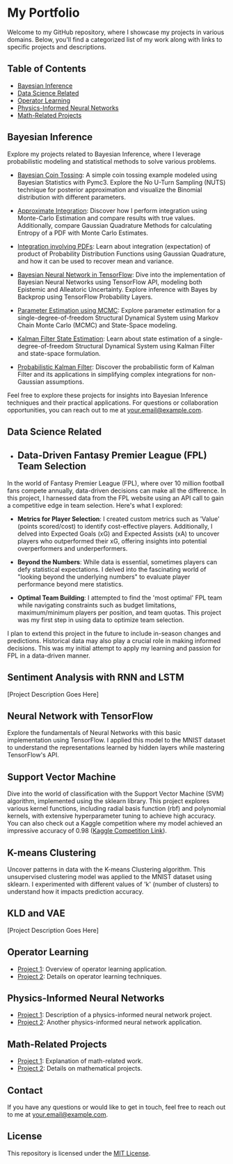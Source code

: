 
# My Portfolio

Welcome to my GitHub repository, where I showcase my projects in various domains. Below, you'll find a categorized list of my work along with links to specific projects and descriptions.

## Table of Contents

- [Bayesian Inference](#bayesian-inference)
- [Data Science Related](#data-science-related)
- [Operator Learning](#operator-learning)
- [Physics-Informed Neural Networks](#physics-informed-neural-networks)
- [Math-Related Projects](#math-related-projects)


## Bayesian Inference

Explore my projects related to Bayesian Inference, where I leverage probabilistic modeling and statistical methods to solve various problems.

- [Bayesian Coin Tossing](./Bayesian%20Inference/Bayesian%20Coin%20Tossing.ipynb): A simple coin tossing example modeled using Bayesian Statistics with Pymc3. Explore the No U-Turn Sampling (NUTS) technique for posterior approximation and visualize the Binomial distribution with different parameters.

- [Approximate Integration](./Bayesian%20Inference/Approximate%20Integration.ipynb): Discover how I perform integration using Monte-Carlo Estimation and compare results with true values. Additionally, compare Gaussian Quadrature Methods for calculating Entropy of a PDF with Monte Carlo Estimates.

- [Integration involving PDFs](./Bayesian%20Inference/Integration%20involving%20PDFs.ipynb): Learn about integration (expectation) of product of Probability Distribution Functions using Gaussian Quadrature, and how it can be used to recover mean and variance.

- [Bayesian Neural Network in TensorFlow](./Bayesian%20Inference/Bayesian%20Neural%20Network%20in%20TensorFlow.ipynb): Dive into the implementation of Bayesian Neural Networks using TensorFlow API, modeling both Epistemic and Alleatoric Uncertainty. Explore inference with Bayes by Backprop using TensorFlow Probability Layers.

- [Parameter Estimation using MCMC](./Bayesian%20Inference/Parameter%20Estimation%20using%20MCMC.ipynb): Explore parameter estimation for a single-degree-of-freedom Structural Dynamical System using Markov Chain Monte Carlo (MCMC) and State-Space modeling.

- [Kalman Filter State Estimation](./Bayesian%20Inference/Kalman%20Filter%20State%20Estimation.ipynb): Learn about state estimation of a single-degree-of-freedom Structural Dynamical System using Kalman Filter and state-space formulation.

- [Probabilistic Kalman Filter](./Bayesian%20Inference/Probabilistic%20Kalman%20Filter.ipynb): Discover the probabilistic form of Kalman Filter and its applications in simplifying complex integrations for non-Gaussian assumptions.

Feel free to explore these projects for insights into Bayesian Inference techniques and their practical applications. For questions or collaboration opportunities, you can reach out to me at [your.email@example.com](mailto:your.email@example.com).


## Data Science Related

- ## Data-Driven Fantasy Premier League (FPL) Team Selection

In the world of Fantasy Premier League (FPL), where over 10 million football fans compete annually, data-driven decisions can make all the difference. In this project, I harnessed data from the FPL website using an API call to gain a competitive edge in team selection. Here's what I explored:

- **Metrics for Player Selection**: I created custom metrics such as 'Value' (points scored/cost) to identify cost-effective players. Additionally, I delved into Expected Goals (xG) and Expected Assists (xA) to uncover players who outperformed their xG, offering insights into potential overperformers and underperformers.

- **Beyond the Numbers**: While data is essential, sometimes players can defy statistical expectations. I delved into the fascinating world of "looking beyond the underlying numbers" to evaluate player performance beyond mere statistics. 

- **Optimal Team Building**: I attempted to find the 'most optimal' FPL team while navigating constraints such as budget limitations, maximum/minimum players per position, and team quotas. This project was my first step in using data to optimize team selection.

I plan to extend this project in the future to include in-season changes and predictions. Historical data may also play a crucial role in making informed decisions. This was my initial attempt to apply my learning and passion for FPL in a data-driven manner.

## Sentiment Analysis with RNN and LSTM

[Project Description Goes Here]

## Neural Network with TensorFlow

Explore the fundamentals of Neural Networks with this basic implementation using TensorFlow. I applied this model to the MNIST dataset to understand the representations learned by hidden layers while mastering TensorFlow's API.

## Support Vector Machine

Dive into the world of classification with the Support Vector Machine (SVM) algorithm, implemented using the sklearn library. This project explores various kernel functions, including radial basis function (rbf) and polynomial kernels, with extensive hyperparameter tuning to achieve high accuracy. You can also check out a Kaggle competition where my model achieved an impressive accuracy of 0.98 ([Kaggle Competition Link](https://www.kaggle.com/competitions/ell-784-assignment-2/leaderboard)).

## K-means Clustering

Uncover patterns in data with the K-means Clustering algorithm. This unsupervised clustering model was applied to the MNIST dataset using sklearn. I experimented with different values of 'k' (number of clusters) to understand how it impacts prediction accuracy.

## KLD and VAE

[Project Description Goes Here]



## Operator Learning

- [Project 1](./Operator%20Learning/Project1.ipynb): Overview of operator learning application.
- [Project 2](./Operator%20Learning/Project2.ipynb): Details on operator learning techniques.

## Physics-Informed Neural Networks

- [Project 1](./Physics%20Informed%20NN/Project1.ipynb): Description of a physics-informed neural network project.
- [Project 2](./Physics%20Informed%20NN/Project2.ipynb): Another physics-informed neural network application.

## Math-Related Projects

- [Project 1](./Math%20Related%20Projects/Project1.ipynb): Explanation of math-related work.
- [Project 2](./Math%20Related%20Projects/Project2.ipynb): Details on mathematical projects.

## Contact

If you have any questions or would like to get in touch, feel free to reach out to me at [your.email@example.com](mailto:your.email@example.com).

## License

This repository is licensed under the [MIT License](./LICENSE).
